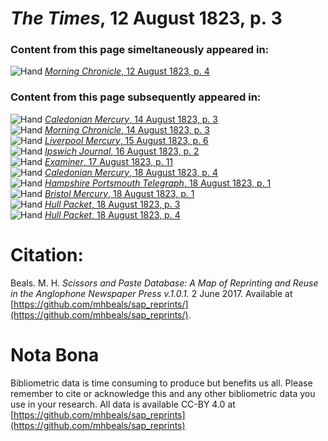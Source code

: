 # *The Times*, 12 August 1823, p. 3  
  
### Content from this page simeltaneously appeared in:  
![Hand](http://scissorsandpaste.net/wp-content/uploads/2017/06/smallhandpointer.png) [*Morning Chronicle*, 12 August 1823, p. 4](https://mhbeals.github.io/sap_html/Morning-Chronicle/Morning-Chronicle-12-August-1823-p-4)  
  
### Content from this page subsequently appeared in:  
![Hand](http://scissorsandpaste.net/wp-content/uploads/2017/06/smallhandpointer.png) [*Caledonian Mercury*, 14 August 1823, p. 3](https://mhbeals.github.io/sap_html/Caledonian-Mercury/Caledonian-Mercury-14-August-1823-p-3)  
![Hand](http://scissorsandpaste.net/wp-content/uploads/2017/06/smallhandpointer.png) [*Morning Chronicle*, 14 August 1823, p. 3](https://mhbeals.github.io/sap_html/Morning-Chronicle/Morning-Chronicle-14-August-1823-p-3)  
![Hand](http://scissorsandpaste.net/wp-content/uploads/2017/06/smallhandpointer.png) [*Liverpool Mercury*, 15 August 1823, p. 6](https://mhbeals.github.io/sap_html/Liverpool-Mercury/Liverpool-Mercury-15-August-1823-p-6)  
![Hand](http://scissorsandpaste.net/wp-content/uploads/2017/06/smallhandpointer.png) [*Ipswich Journal*, 16 August 1823, p. 2](https://mhbeals.github.io/sap_html/Ipswich-Journal/Ipswich-Journal-16-August-1823-p-2)  
![Hand](http://scissorsandpaste.net/wp-content/uploads/2017/06/smallhandpointer.png) [*Examiner*, 17 August 1823, p. 11](https://mhbeals.github.io/sap_html/Examiner/Examiner-17-August-1823-p-11)  
![Hand](http://scissorsandpaste.net/wp-content/uploads/2017/06/smallhandpointer.png) [*Caledonian Mercury*, 18 August 1823, p. 4](https://mhbeals.github.io/sap_html/Caledonian-Mercury/Caledonian-Mercury-18-August-1823-p-4)  
![Hand](http://scissorsandpaste.net/wp-content/uploads/2017/06/smallhandpointer.png) [*Hampshire Portsmouth Telegraph*, 18 August 1823, p. 1](https://mhbeals.github.io/sap_html/Hampshire-Portsmouth-Telegraph/Hampshire-Portsmouth-Telegraph-18-August-1823-p-1)  
![Hand](http://scissorsandpaste.net/wp-content/uploads/2017/06/smallhandpointer.png) [*Bristol Mercury*, 18 August 1823, p. 1](https://mhbeals.github.io/sap_html/Bristol-Mercury/Bristol-Mercury-18-August-1823-p-1)  
![Hand](http://scissorsandpaste.net/wp-content/uploads/2017/06/smallhandpointer.png) [*Hull Packet*, 18 August 1823, p. 3](https://mhbeals.github.io/sap_html/Hull-Packet/Hull-Packet-18-August-1823-p-3)  
![Hand](http://scissorsandpaste.net/wp-content/uploads/2017/06/smallhandpointer.png) [*Hull Packet*, 18 August 1823, p. 4](https://mhbeals.github.io/sap_html/Hull-Packet/Hull-Packet-18-August-1823-p-4)  


# Citation: 

Beals. M. H. *Scissors and Paste Database: A Map of Reprinting and Reuse in the Anglophone Newspaper Press v.1.0.1.* 2 June 2017. Available at [https://github.com/mhbeals/sap_reprints/](https://github.com/mhbeals/sap_reprints/). 

# Nota Bona

Bibliometric data is time consuming to produce but benefits us all. Please remember to cite or acknowledge this and any other bibliometric data you use in your research. All data is available CC-BY 4.0 at [https://github.com/mhbeals/sap_reprints](https://github.com/mhbeals/sap_reprints)